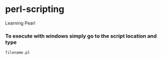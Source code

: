 # perl-scripting
Learning Pearl
### To execute with windows simply go to the script location and type
`filename.pl`
